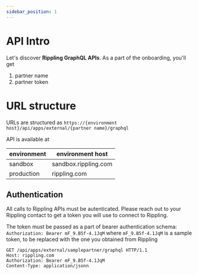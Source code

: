 ```yaml
---
sidebar_position: 1
---
```


# API Intro

Let's discover **Rippling GraphQL APIs**. As a part of the onboarding, you'll get

1. partner name
2. partner token

# URL structure

URLs are structured as `https://{environment host}/api/apps/external/{partner name}/graphql`

API is available at

| environment  | environment host      |
|--------------|-----------------------|
| sandbox      | sandbox.rippling.com  |
| production   | rippling.com          |
 


## Authentication

All calls to Rippling APIs must be autenticated. Please reach out to your Rippling contact to get a token you will use to connect to Rippling.

The token must be passed as a part of bearer authentication schema:
`Authorization: Bearer mF_9.B5f-4.1JqM`
where `mF_9.B5f-4.1JqM` is a sample token, to be replaced with the one you obtained from Rippling

``` 
GET /api/apps/external/samplepartner/graphql HTTP/1.1
Host: rippling.com
Authorization: Bearer mF_9.B5f-4.1JqM
Content-Type: application/jsonn
```


